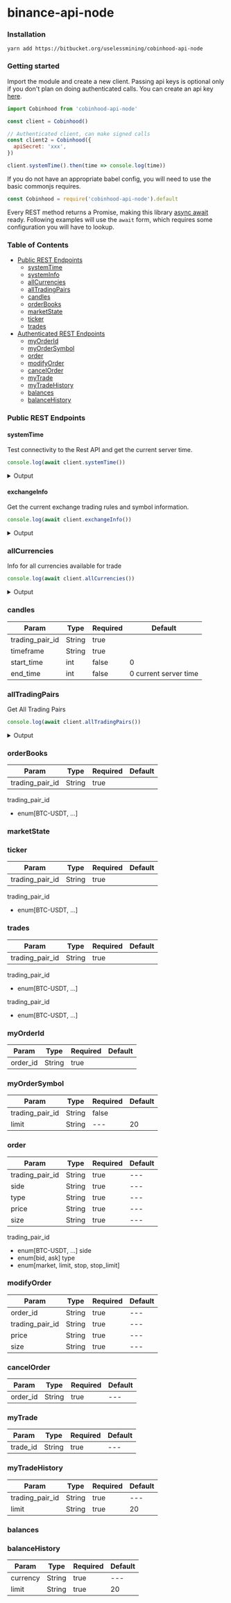 # binance-api-node 

### Installation

    yarn add https://bitbucket.org/uselessmining/cobinhood-api-node

### Getting started

Import the module and create a new client. Passing api keys is optional only if
you don't plan on doing authenticated calls. You can create an api key
[here](https://www.binance.com/userCenter/createApi.html).

```js
import Cobinhood from 'cobinhood-api-node'

const client = Cobinhood()

// Authenticated client, can make signed calls
const client2 = Cobinhood({
  apiSecret: 'xxx',
})

client.systemTime().then(time => console.log(time))
```

If you do not have an appropriate babel config, you will need to use the basic commonjs requires.

```js
const Cobinhood = require('cobinhood-api-node').default
```

Every REST method returns a Promise, making this library [async await](https://developer.mozilla.org/en-US/docs/Web/JavaScript/Reference/Statements/async_function) ready.
Following examples will use the `await` form, which requires some configuration you will have to lookup.

### Table of Contents

- [Public REST Endpoints](#public-rest-endpoints)
    - [systemTime](#systemTime)
    - [systemInfo](#systemInfo)
    - [allCurrencies](#allCurrencies)
    - [allTradingPairs](#allTradingPairs)
    - [candles](#candles)
    - [orderBooks](#orderBooks)
    - [marketState](#marketState)
    - [ticker](#ticker)
    - [trades](#trades)
- [Authenticated REST Endpoints](#authenticated-rest-endpoints)
    - [myOrderId](#myOrderId)
    - [myOrderSymbol](#myOrderSymbol)
    - [order](#order)
    - [modifyOrder](#modifyOrder)
    - [cancelOrder](#cancelOrder)
    - [myTrade](#myTrade)
    - [myTradeHistory](#myTradeHistory)
    - [balances](#balances)
    - [balanceHistory](#balanceHistory)


### Public REST Endpoints


#### systemTime

Test connectivity to the Rest API and get the current server time.

```js
console.log(await client.systemTime())
```

<details>
<summary>Output</summary>

```js
1508478457643
```

</details>

#### exchangeInfo

Get the current exchange trading rules and symbol information.

```js
console.log(await client.exchangeInfo())
```

<details>
<summary>Output</summary>

```js
{ success: true,
  result: { info: { phase: 'production', revision: '475c11' } } }
```

</details>

### allCurrencies

Info for all currencies available for trade

```js
console.log(await client.allCurrencies())
```

<details>
<summary>Output</summary>

```js
{ success: true,
  result:
   { currencies:
      [ [Object],
        [Object],
        [Object],
        [Object],
        [Object],
```

</details>


### candles
|Param|Type|Required|Default|
|--- |--- |--- |--- |
|trading_pair_id|String|true|
|timeframe|String|true|
|start_time|int|false|0|
|end_time|int|false|0 current server time|

### allTradingPairs

Get All Trading Pairs

```js
console.log(await client.allTradingPairs())
```

<details>
<summary>Output</summary>

```js
{ success: true,
  result:
   { trading_pairs:
      [ [Object],
        [Object],
        [Object],
```

</details>

### orderBooks
|Param|Type|Required|Default|
|--- |--- |--- |--- |
|trading_pair_id|String|true|

trading_pair_id
  * enum[BTC-USDT, ...]

### marketState

### ticker
|Param|Type|Required|Default|
|--- |--- |--- |--- |
|trading_pair_id|String|true|
trading_pair_id
  * enum[BTC-USDT, ...]


### trades
|Param|Type|Required|Default|
|--- |--- |--- |--- |
|trading_pair_id|String|true|
trading_pair_id
  * enum[BTC-USDT, ...]


trading_pair_id
  * enum[BTC-USDT, ...]

### myOrderId
|Param|Type|Required|Default|
|--- |--- |--- |--- |
|order_id|String|true|

### myOrderSymbol
|Param|Type|Required|Default|
|--- |--- |--- |--- |
|trading_pair_id|String|false|
|limit|String|---|20|false

### order
|Param|Type|Required|Default|
|--- |--- |--- |--- |
|trading_pair_id|String|true|---|
|side|String|true|---|
|type|String|true|---|
|price|String|true|---|
|size|String|true|---|

trading_pair_id
  * enum[BTC-USDT, ...]
side
  * enum[bid, ask]
type
  * enum[market, limit, stop, stop_limit]

### modifyOrder
|Param|Type|Required|Default|
|--- |--- |--- |--- |
|order_id|String|true|---|
|trading_pair_id|String|true|---|
|price|String|true|---|
|size|String|true|---|

### cancelOrder
|Param|Type|Required|Default|
|--- |--- |--- |--- |
|order_id|String|true|---|

### myTrade
|Param|Type|Required|Default|
|--- |--- |--- |--- |
|trade_id|String|true|---|

### myTradeHistory
|Param|Type|Required|Default|
|--- |--- |--- |--- |
|trading_pair_id|String|true|---|
|limit|String|true|20|

### balances

### balanceHistory
|Param|Type|Required|Default|
|--- |--- |--- |--- |
|currency|String|true|---|
|limit|String|true|20|





















